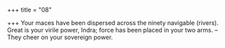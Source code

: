 +++
title = "08"

+++
Your maces have been dispersed across the ninety navigable (rivers). Great is your virile power, Indra; force has been placed in your
two arms.
– They cheer on your sovereign power.